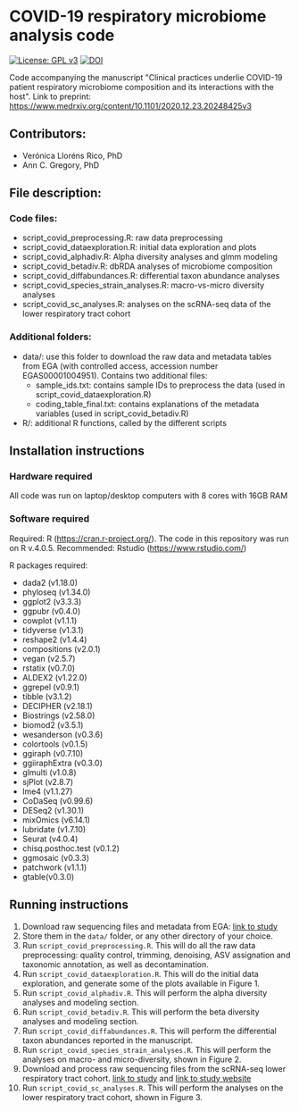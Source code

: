 # COVID-19 respiratory microbiome analysis code

[![License: GPL v3](https://img.shields.io/badge/License-GPLv3-blue.svg)](https://github.com/vllorens/covid19_respiratory_microbiome/blob/master/LICENSE)
[![DOI](https://zenodo.org/badge/409586241.svg)](https://zenodo.org/badge/latestdoi/409586241)

Code accompanying the manuscript "Clinical practices underlie COVID-19 patient respiratory microbiome composition and its interactions with the host". Link to preprint: https://www.medrxiv.org/content/10.1101/2020.12.23.20248425v3

## Contributors: 

* Verónica Lloréns Rico, PhD
* Ann C. Gregory, PhD


## File description:

### Code files:

* script_covid_preprocessing.R: raw data preprocessing
* script_covid_dataexploration.R: initial data exploration and plots 
* script_covid_alphadiv.R: Alpha diversity analyses and glmm modeling
* script_covid_betadiv.R: dbRDA analyses of microbiome composition
* script_covid_diffabundances.R: differential taxon abundance analyses
* script_covid_species_strain_analyses.R: macro-vs-micro diversity analyses
* script_covid_sc_analyses.R: analyses on the scRNA-seq data of the lower respiratory tract cohort

### Additional folders:

* data/: use this folder to download the raw data and metadata tables from EGA (with controlled access, accession number EGAS00001004951). Contains two additional files:
  - sample_ids.txt: contains sample IDs to preprocess the data (used in script_covid_dataexploration.R)
  - coding_table_final.txt: contains explanations of the metadata variables (used in script_covid_betadiv.R)
* R/: additional R functions, called by the different scripts


## Installation instructions

### Hardware required

All code was run on laptop/desktop computers with 8 cores with 16GB RAM

### Software required

Required: R (https://cran.r-project.org/). The code in this repository was run on R v.4.0.5. 
Recommended: Rstudio (https://www.rstudio.com/)

R packages required:

* dada2 (v1.18.0)
* phyloseq (v1.34.0)
* ggplot2 (v3.3.3)
* ggpubr (v0.4.0)
* cowplot (v1.1.1)
* tidyverse (v1.3.1)
* reshape2 (v1.4.4)
* compositions (v2.0.1)
* vegan (v2.5.7)
* rstatix (v0.7.0)
* ALDEX2 (v1.22.0)
* ggrepel (v0.9.1)
* tibble (v3.1.2)
* DECIPHER (v2.18.1)
* Biostrings (v2.58.0)
* biomod2 (v3.5.1)
* wesanderson (v0.3.6)
* colortools (v0.1.5)
* ggiraph (v0.7.10)
* ggiiraphExtra (v0.3.0)
* glmulti (v1.0.8)
* sjPlot (v2.8.7)
* lme4 (v1.1.27)
* CoDaSeq (v0.99.6)
* DESeq2 (v1.30.1)
* mixOmics (v6.14.1)
* lubridate (v1.7.10)
* Seurat (v4.0.4)
* chisq.posthoc.test (v0.1.2)
* ggmosaic (v0.3.3)
* patchwork (v1.1.1)
* gtable(v0.3.0)


## Running instructions

1. Download raw sequencing files and metadata from EGA: [link to study](https://ega-archive.org/studies/EGAS00001004951)
2. Store them in the `data/` folder, or any other directory of your choice.
3. Run `script_covid_preprocessing.R`. This will do all the raw data preprocessing: quality control, trimming, denoising, ASV assignation and taxonomic annotation, as well as decontamination. 
4. Run `script_covid_dataexploration.R`. This will do the initial data exploration, and generate some of the plots available in Figure 1. 
5. Run `script_covid_alphadiv.R`. This will perform the alpha diversity analyses and modeling section. 
6. Run `script_covid_betadiv.R`. This will perform the beta diversity analyses and modeling section. 
7. Run `script_covid_diffabundances.R`. This will perform the differential taxon abundances reported in the manuscript.
8. Run `script_covid_species_strain_analyses.R`. This will perform the analyses on macro- and micro-diversity, shown in Figure 2. 
9. Download and process raw sequencing files from the scRNA-seq lower respiratory tract cohort. [link to study](https://ega-archive.org/studies/EGAS00001004717) and [link to study website](https://lambrechtslab.sites.vib.be/en/immune-atlas)
10. Run `script_covid_sc_analyses.R`. This will perform the analyses on the lower respiratory tract cohort, shown in Figure 3. 

